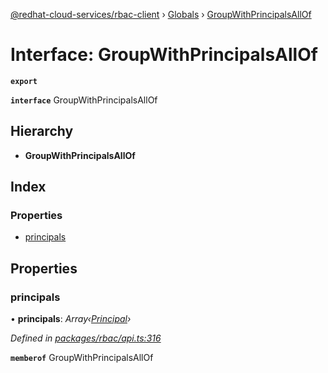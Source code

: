 [@redhat-cloud-services/rbac-client](../README.md) › [Globals](../globals.md) › [GroupWithPrincipalsAllOf](groupwithprincipalsallof.md)

# Interface: GroupWithPrincipalsAllOf

**`export`** 

**`interface`** GroupWithPrincipalsAllOf

## Hierarchy

* **GroupWithPrincipalsAllOf**

## Index

### Properties

* [principals](groupwithprincipalsallof.md#principals)

## Properties

###  principals

• **principals**: *Array‹[Principal](principal.md)›*

*Defined in [packages/rbac/api.ts:316](https://github.com/Hyperkid123/javascript-clients/blob/master/packages/rbac/api.ts#L316)*

**`memberof`** GroupWithPrincipalsAllOf
